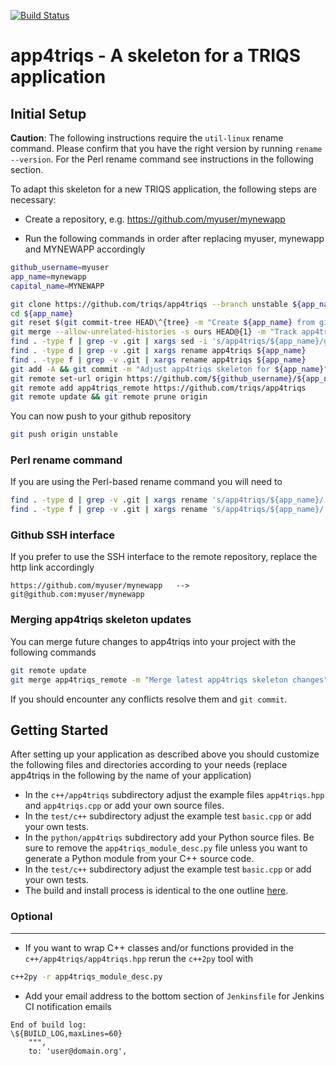 [![Build Status](https://travis-ci.org/TRIQS/app4triqs.svg?branch=unstable)](https://travis-ci.org/TRIQS/app4triqs)

# app4triqs - A skeleton for a TRIQS application

Initial Setup
-------------

**Caution**: The following instructions require the `util-linux` rename command.
Please confirm that you have the right version by running `rename --version`.
For the Perl rename command see instructions in the following section.

To adapt this skeleton for a new TRIQS application, the following steps are necessary:

* Create a repository, e.g. https://github.com/myuser/mynewapp

* Run the following commands in order after replacing myuser, mynewapp and MYNEWAPP accordingly

```bash
github_username=myuser
app_name=mynewapp
capital_name=MYNEWAPP

git clone https://github.com/triqs/app4triqs --branch unstable ${app_name}
cd ${app_name}
git reset $(git commit-tree HEAD\^{tree} -m "Create ${app_name} from github.com/triqs/app4triqs skeleton")
git merge --allow-unrelated-histories -s ours HEAD@{1} -m "Track app4triqs skeleton"
find . -type f | grep -v .git | xargs sed -i 's/app4triqs/${app_name}/g; s/APP4TRIQS/${capital_name}/g'
find . -type d | grep -v .git | xargs rename app4triqs ${app_name}
find . -type f | grep -v .git | xargs rename app4triqs ${app_name}
git add -A && git commit -m "Adjust app4triqs skeleton for ${app_name}"
git remote set-url origin https://github.com/${github_username}/${app_name}
git remote add app4triqs_remote https://github.com/triqs/app4triqs
git remote update && git remote prune origin
```

You can now push to your github repository

```bash
git push origin unstable
```

### Perl rename command ###

If you are using the Perl-based rename command you will need to 

```bash
find . -type d | grep -v .git | xargs rename 's/app4triqs/${app_name}/'
find . -type f | grep -v .git | xargs rename 's/app4triqs/${app_name}/'
```

### Github SSH interface ###

If you prefer to use the SSH interface to the remote repository,
replace the http link accordingly

```
https://github.com/myuser/mynewapp   -->   git@github.com:myuser/mynewapp
```

### Merging app4triqs skeleton updates ###

You can merge future changes to app4triqs into your project with the following commands

```bash
git remote update
git merge app4triqs_remote -m "Merge latest app4triqs skeleton changes"
```

If you should encounter any conflicts resolve them and `git commit`.

Getting Started
---------------

After setting up your application as described above you should customize the following files and directories
according to your needs (replace app4triqs in the following by the name of your application)

* In the `c++/app4triqs` subdirectory adjust the example files `app4triqs.hpp` and `app4triqs.cpp` or add your own source files.
* In the `test/c++` subdirectory adjust the example test `basic.cpp` or add your own tests.
* In the `python/app4triqs` subdirectory add your Python source files.
  Be sure to remove the `app4triqs_module_desc.py` file unless you want to generate a Python module from your C++ source code.
* In the `test/c++` subdirectory adjust the example test `basic.cpp` or add your own tests.
* The build and install process is identical to the one outline [here](https://triqs.github.io/app4triqs/unstable/install.html).

### Optional ###
----------------
* If you want to wrap C++ classes and/or functions provided in the `c++/app4triqs/app4triqs.hpp` rerun the `c++2py` tool with
```bash
c++2py -r app4triqs_module_desc.py
```
* Add your email address to the bottom section of `Jenkinsfile` for Jenkins CI notification emails
```
End of build log:
\${BUILD_LOG,maxLines=60}
    """,
    to: 'user@domain.org',
```
